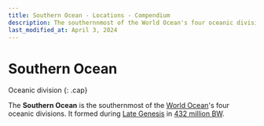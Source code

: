 ```yaml
---
title: Southern Ocean - Locations - Compendium
description: The southernnmost of the World Ocean's four oceanic divisions
last_modified_at: April 3, 2024
---
```


# Southern Ocean
Oceanic division
{: .cap}

The **Southern Ocean** is the southernmost of the [World Ocean](/compendium/locations/world-ocean/)'s four oceanic divisions. It formed during [Late Genesis](/compendium/events/genesis/#late-genesis) in [432 million BW](/compendium/events/genesis/#432-million-bw).